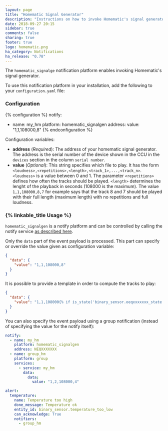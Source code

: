 ```yaml
---
layout: page
title: "Homematic Signal Generator"
description: "Instructions on how to invoke Homematic's signal generator from Home Assistant."
date: 2018-09-27 20:15
sidebar: true
comments: false
sharing: true
footer: true
logo: homematic.png
ha_category: Notifications
ha_release: "0.78"
---
```


The `homematic_signalge` notification platform enables invoking Homematic's signal generator.

To use this notification platform in your installation, add the following to your `configuration.yaml` file:

### Configuration

{% configuration %}
notify:
  - name: my_hm
    platform: homematic_signalgen
    address: <NEQxxx>
    value: "1,1,108000,8"
{% endconfiguration %}

Configuration variables:

- **address** (*Required*): The address of your homematic signal generator. The address is the serial number of the device shown in the CCU in the `devices` section in the column `serial number`.
- **value** (*Optional*): This string specifies which file to play. It has the form `<loudness>,<repetitions>,<length>,<track_1>,...,<track_n>`. `<loudness>` is a value between 0 and 1. The parameter `<repetitions>` defines how often the tracks should be played. `<length>` determines the lenght of the playback in seconds (108000 is the maximum). The value `1,1,108000,8,7` for example says that the track 8 and 7 should be played with their full length (maximum length) with no repetitions and full loudness.

### {% linkable_title Usage %}

`homematic_signalgen` is a notify platform and can be controlled by calling the notify service [as described here](/components/notify/).

Only the `data` part of the event payload is processed. This part can specify or override the value given as configuration variable:

```json
{
  "data": {
    "value": "1,1,108000,8"
  }
}
```

It is possible to provide a template in order to compute the tracks to play:

```json
{
  "data": {
    "value": "1,1,108000{% if is_state('binary_sensor.oeqxxxxxxx_state', 'on') %},1{% endif %}{% if is_state('binary_sensor.oeqxxxxxxx_state', 'on') %},2"
  }
}
```

You can also specify the event payload using a group notification (instead of specifying the value for the notify itself):

```yaml
notify:
  - name: my_hm
    platform: homematic_signalgen
    address: NEQXXXXXXX
  - name: group_hm
    platform: group
    services:
      - service: my_hm
        data:
          data:
            value: "1,2,108000,4"

alert:
  temperature:
    name: Temperature too high
    done_message: Temperature ok
    entity_id: binary_sensor.temperature_too_low
    can_acknowledge: True
    notifiers:
      - group_hm
```

